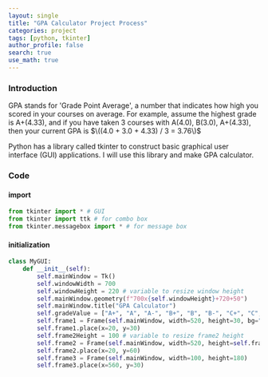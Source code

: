 ```yaml
---
layout: single
title: "GPA Calculator Project Process"
categories: project
tags: [python, tkinter]
author_profile: false
search: true
use_math: true
---
```


### Introduction

GPA stands for 'Grade Point Average', a number that indicates how high you scored in your courses on average.
For example, assume the highest grade is A+(4.33), and if you have taken 3 courses with A(4.0), B(3.0), A+(4.33), then your current GPA is
$\((4.0 + 3.0 + 4.33) / 3 = 3.76\)$

Python has a library called tkinter to construct basic graphical user interface (GUI) applications.
I will use this library and make GPA calculator.

### Code

#### import

```python
from tkinter import * # GUI
from tkinter import ttk # for combo box
from tkinter.messagebox import * # for message box
```

#### initialization

```python
class MyGUI:
    def __init__(self):
        self.mainWindow = Tk()
        self.windowWidth = 700
        self.windowHeight = 220 # variable to resize window height
        self.mainWindow.geometry(f"700x{self.windowHeight}+720+50")
        self.mainWindow.title("GPA Calculator")
        self.gradeValue = ["A+", "A", "A-", "B+", "B", "B-", "C+", "C", "C-", "D", "F"]
        self.frame1 = Frame(self.mainWindow, width=520, height=30, bg="#d2302c")
        self.frame1.place(x=20, y=30)
        self.frame2Height = 100 # variable to resize frame2 height
        self.frame2 = Frame(self.mainWindow, width=520, height=self.frame2Height, bg="#f4a896")
        self.frame2.place(x=20, y=60)
        self.frame3 = Frame(self.mainWindow, width=100, height=180)
        self.frame3.place(x=560, y=30)
```
